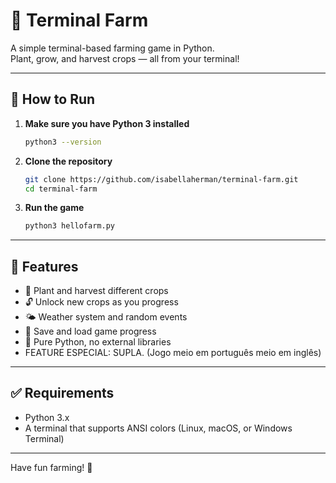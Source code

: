 # 🌱 Terminal Farm

A simple terminal-based farming game in Python.  
Plant, grow, and harvest crops — all from your terminal!

---

## 🚀 How to Run

1. **Make sure you have Python 3 installed**

   ```bash
   python3 --version
   ```

2. **Clone the repository**

   ```bash
   git clone https://github.com/isabellaherman/terminal-farm.git
   cd terminal-farm
   ```

3. **Run the game**

   ```bash
   python3 hellofarm.py
   ```

---

## 💾 Features

- 🌽 Plant and harvest different crops  
- 🔓 Unlock new crops as you progress  
- 🌤️ Weather system and random events  
- 💾 Save and load game progress  
- 🐍 Pure Python, no external libraries
- FEATURE ESPECIAL: SUPLA. (Jogo meio em português meio em inglês)

---

## ✅ Requirements

- Python 3.x  
- A terminal that supports ANSI colors (Linux, macOS, or Windows Terminal)

---

Have fun farming! 🌾
